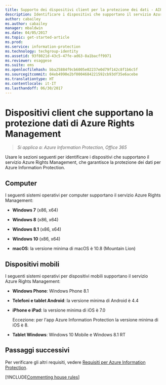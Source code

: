 ```yaml
---
title: Supporto dei dispositivi client per la protezione dei dati - AIP
description: Identificare i dispositivi che supportano il servizio Azure Rights Management di Azure Information Protection.
author: cabailey
ms.author: cabailey
manager: mbaldwin
ms.date: 04/05/2017
ms.topic: get-started-article
ms.prod: 
ms.service: information-protection
ms.technology: techgroup-identity
ms.assetid: 93f8021d-43c5-47fe-ad63-8a1bacff9971
ms.reviewer: esaggese
ms.suite: ems
ms.openlocfilehash: bba25884f9cb6005e02237e0d79f142c8f1b6c5f
ms.sourcegitcommit: 04eb4990e2bf0004684221592cb93df35e6acebe
ms.translationtype: HT
ms.contentlocale: it-IT
ms.lasthandoff: 06/30/2017
---
```

# <a name="client-devices-that-support-azure-rights-management-data-protection"></a>Dispositivi client che supportano la protezione dati di Azure Rights Management

>*Si applica a: Azure Information Protection, Office 365*

Usare le sezioni seguenti per identificare i dispositivi che supportano il servizio Azure Rights Management, che garantisce la protezione dei dati per Azure Information Protection.

## <a name="computers"></a>Computer
I seguenti sistemi operativi per computer supportano il servizio Azure Rights Management:

-   **Windows 7** (x86, x64)

-   **Windows 8** (x86, x64)

-   **Windows 8.1** (x86, x64)

-   **Windows 10** (x86, x64)

-   **macOS**: la versione minima di macOS è 10.8 (Mountain Lion)

## <a name="mobile-devices"></a>Dispositivi mobili
I seguenti sistemi operativi per dispositivi mobili supportano il servizio Azure Rights Management:

-   **Windows Phone**: Windows Phone 8.1

-   **Telefoni e tablet Android**: la versione minima di Android è 4.4

-   **iPhone e iPad**: la versione minima di iOS è 7.0
     
    Eccezione: per l'app Azure Information Protection la versione minima di iOS è 8.

-   **Tablet Windows**: Windows 10 Mobile e Windows 8.1 RT


## <a name="next-steps"></a>Passaggi successivi
Per verificare gli altri requisiti, vedere [Requisiti per Azure Information Protection](requirements-azure-rms.md).

[!INCLUDE[Commenting house rules](../includes/houserules.md)]
